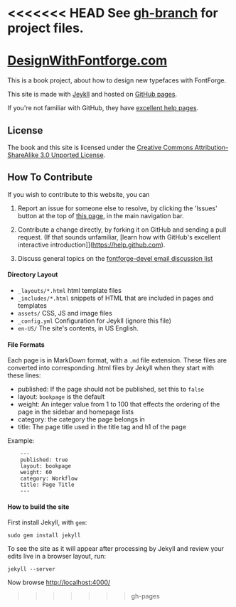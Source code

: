 <<<<<<< HEAD
See [gh-branch](https://github.com/fontforge/designwithfontforge.com/tree/gh-pages/) for project files.
=======
[DesignWithFontforge.com](http://designwithfontforge.com)
=======================

This is a book project, about how to design new typefaces with FontForge.

This site is made with [Jeykll](https://github.com/mojombo/jekyll/wiki/Usage) and hosted on [GitHub pages](http://pages.github.com).

If you're not familiar with GitHub, they have [excellent help pages](https://help.github.com).

## License

The book and this site is licensed under the [Creative Commons Attribution-ShareAlike 3.0 Unported License](http://creativecommons.org/licenses/by-sa/3.0/).

## How To Contribute

If you wish to contribute to this website, you can

1. Report an issue for someone else to resolve, by clicking the 'Issues' button at the top of [this page](http://github.com/fontforge/designwithfontforge.com), in the main navigation bar.

2. Contribute a change directly, by forking it on GitHub and sending a pull request. (If that sounds unfamiliar, [learn how with GitHub's excellent interactive introduction]](https://help.github.com).

3. Discuss general topics on the [fontforge-devel email discussion list](http://fontforge.10959.n7.nabble.com/Developer-f3.html) 

#### Directory Layout

- `_layouts/*.html` html template files
- `_includes/*.html` snippets of HTML that are included in pages and templates
- `assets/` CSS, JS and image files
- `_config.yml` Configuration for Jeykll (ignore this file)
- `en-US/` The site's contents, in US English. 

#### File Formats

Each page is in MarkDown format, with a `.md` file extension. These files are converted into corresponding .html files by Jekyll when they start with these lines:

- published: If the page should not be published, set this to `false`
- layout: `bookpage` is the default
- weight: An integer value from 1 to 100 that effects the ordering of the page in the sidebar and homepage lists
- category: the category the page belongs in
- title: The page title used in the title tag and h1 of the page

Example:

```
    ---
    published: true
    layout: bookpage
    weight: 60
    category: Workflow
    title: Page Title
    ---
```

#### How to build the site

First install Jekyll, with `gem`:

    sudo gem install jekyll

To see the site as it will appear after processing by Jekyll and review your edits live in a browser layout, run:

    jekyll --server

Now browse [http://localhost:4000/](http://localhost:4000/)
>>>>>>> gh-pages
